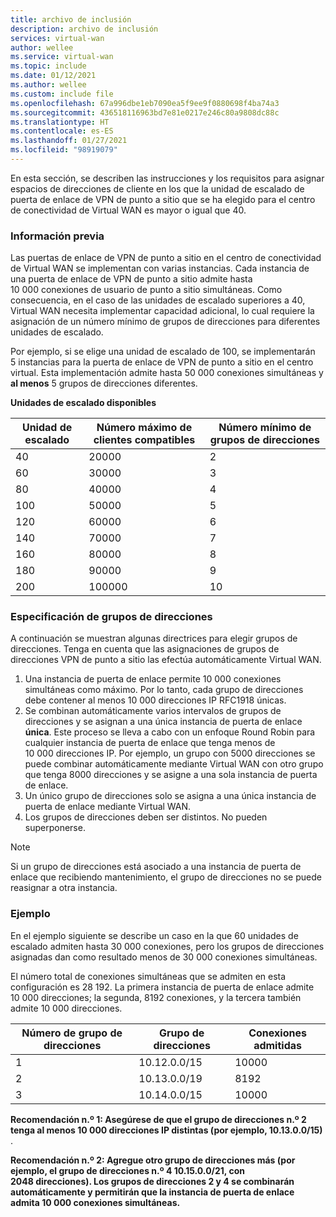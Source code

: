 ```yaml
---
title: archivo de inclusión
description: archivo de inclusión
services: virtual-wan
author: wellee
ms.service: virtual-wan
ms.topic: include
ms.date: 01/12/2021
ms.author: wellee
ms.custom: include file
ms.openlocfilehash: 67a996dbe1eb7090ea5f9ee9f0880698f4ba74a3
ms.sourcegitcommit: 436518116963bd7e81e0217e246c80a9808dc88c
ms.translationtype: HT
ms.contentlocale: es-ES
ms.lasthandoff: 01/27/2021
ms.locfileid: "98919079"
---
```

En esta sección, se describen las instrucciones y los requisitos para asignar espacios de direcciones de cliente en los que la unidad de escalado de puerta de enlace de VPN de punto a sitio que se ha elegido para el centro de conectividad de Virtual WAN es mayor o igual que 40.

### <a name="background"></a>Información previa

Las puertas de enlace de VPN de punto a sitio en el centro de conectividad de Virtual WAN se implementan con varias instancias. Cada instancia de una puerta de enlace de VPN de punto a sitio admite hasta 10 000 conexiones de usuario de punto a sitio simultáneas. Como consecuencia, en el caso de las unidades de escalado superiores a 40, Virtual WAN necesita implementar capacidad adicional, lo cual requiere la asignación de un número mínimo de grupos de direcciones para diferentes unidades de escalado.

Por ejemplo, si se elige una unidad de escalado de 100, se implementarán 5 instancias para la puerta de enlace de VPN de punto a sitio en el centro virtual. Esta implementación admite hasta 50 000 conexiones simultáneas y **al menos** 5 grupos de direcciones diferentes.

**Unidades de escalado disponibles**

| Unidad de escalado | Número máximo de clientes compatibles | Número mínimo de grupos de direcciones |
|--- |--- |--- |
| 40 | 20000 | 2 |
| 60 | 30000 | 3 |
| 80 | 40000 | 4 |
| 100 | 50000 | 5 |
| 120 | 60000 | 6 |
| 140 | 70000 | 7 |
| 160 | 80000 | 8 |
| 180 | 90000 | 9 |
| 200 | 100000 | 10 |

### <a name="specifying-address-pools"></a>Especificación de grupos de direcciones

A continuación se muestran algunas directrices para elegir grupos de direcciones. Tenga en cuenta que las asignaciones de grupos de direcciones VPN de punto a sitio las efectúa automáticamente Virtual WAN.

1. Una instancia de puerta de enlace permite 10 000 conexiones simultáneas como máximo. Por lo tanto, cada grupo de direcciones debe contener al menos 10 000 direcciones IP RFC1918 únicas.
1. Se combinan automáticamente varios intervalos de grupos de direcciones y se asignan a una única instancia de puerta de enlace **única**. Este proceso se lleva a cabo con un enfoque Round Robin para cualquier instancia de puerta de enlace que tenga menos de 10 000 direcciones IP. Por ejemplo, un grupo con 5000 direcciones se puede combinar automáticamente mediante Virtual WAN con otro grupo que tenga 8000 direcciones y se asigne a una sola instancia de puerta de enlace.
1. Un único grupo de direcciones solo se asigna a una única instancia de puerta de enlace mediante Virtual WAN.
1. Los grupos de direcciones deben ser distintos. No pueden superponerse.

> [!NOTE] 
> Si un grupo de direcciones está asociado a una instancia de puerta de enlace que recibiendo mantenimiento, el grupo de direcciones no se puede reasignar a otra instancia.

### <a name="example"></a>Ejemplo 

En el ejemplo siguiente se describe un caso en la que 60 unidades de escalado admiten hasta 30 000 conexiones, pero los grupos de direcciones asignadas dan como resultado menos de 30 000 conexiones simultáneas.

El número total de conexiones simultáneas que se admiten en esta configuración es 28 192. La primera instancia de puerta de enlace admite 10 000 direcciones; la segunda, 8192 conexiones, y la tercera también admite 10 000 direcciones.

| Número de grupo de direcciones | Grupo de direcciones | Conexiones admitidas |
|--- |--- |--- |
| 1 | 10.12.0.0/15 | 10000 |
| 2 | 10.13.0.0/19 | 8192 |
| 3 | 10.14.0.0/15 | 10000|

**Recomendación n.º 1: Asegúrese de que el grupo de direcciones n.º 2 tenga al menos 10 000 direcciones IP distintas (por ejemplo, 10.13.0.0/15)** .

**Recomendación n.º 2: Agregue otro grupo de direcciones más (por ejemplo, el grupo de direcciones n.º 4 10.15.0.0/21, con 2048 direcciones). Los grupos de direcciones 2 y 4 se combinarán automáticamente y permitirán que la instancia de puerta de enlace admita 10 000 conexiones simultáneas.**
